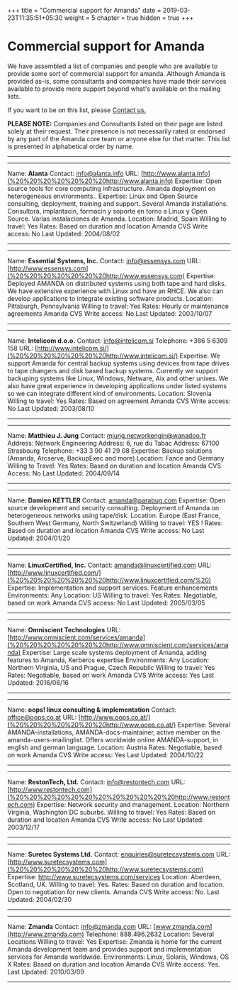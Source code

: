 +++
title = "Commercial support for Amanda"
date = 2019-03-23T11:35:51+05:30
weight = 5
chapter = true
hidden = true
+++


# Commercial support for Amanda

We have assembled a list of companies and people who are available to
provide some sort of commercial support for amanda. Although Amanda is
provided as-is, some consultants and companies have made their services
available to provide more support beyond what's available on the mailing
lists.

If you want to be on this list, please [Contact
us.](mailto:webmaster@amanda.org)

**PLEASE NOTE:** Companies and Consultants listed on their page are
listed solely at their request. Their presence is not necessarily rated
or endorsed by any part of the Amanda core team or anyone else for that
matter. This list is presented in alphabetical order by name.

* * * * *

  -------------------------- ---------------------------------------------------------------------------------------------------------------------------------------------------------------------------------------------------------------
  Name:                      **Alanta**
  Contact:                   [info@alanta.info](mailto:%20%20%20%20info@alanta.info)
  URL:                       [http://www.alanta.info](%20%20%20%20%20%20%20http://www.alanta.info)
  Expertise:                 Open source tools for core computing infrastructure. Amanda deployment on heterogeneous environments..
  Expertise:                 Linux and Open Source consulting, deployment, training and support. Several Amanda installations. Consultora, implantacin, formacin y soporte en torno a Linux y Open Source. Varias instalaciones de Amanda.
  Location:                  Madrid, Spain
  Willing to travel:         Yes
  Rates:                     Based on duration and location
  Amanda CVS Write access:   No
  Last Updated:              2004/08/02
  -------------------------- ---------------------------------------------------------------------------------------------------------------------------------------------------------------------------------------------------------------

  -------------------------- ------------------------------------------------------------------------------------------------------------------------------------------------------------------------------------------------------------
  Name:                      **Essential Systems, Inc.**
  Contact:                   [info@essensys.com](mailto:%20%20%20%20info@essensys.com)
  URL:                       [http://www.essensys.com](%20%20%20%20%20%20%20http://www.essensys.com)
  Expertise:                 Deployed AMANDA on distributed systems using both tape and hard disks. We have extensive experience with Linux and have an RHCE. We also can develop applications to integrate existing software products.
  Location:                  Pittsburgh, Pennsylvania
  Willing to travel:         Yes
  Rates:                     Hourly or maintenance agreements
  Amanda CVS Write access:   No
  Last Updated:              2003/10/07
  -------------------------- ------------------------------------------------------------------------------------------------------------------------------------------------------------------------------------------------------------

  -------------------------- ----------------------------------------------------------------------------------------------------------------------------------------------------------------------------------------------------------------------------------------------------------------------------------------------------------------------------------------------------------
  Name:                      **Intelicom d.o.o.**
  Contact:                   [info@intelicom.si](mailto:%20%20%20%20info@intelicom.si)
  Telephone:                 +386 5 6309 158
  URL:                       [http://www.intelicom.si/](%20%20%20%20%20%20%20http://www.intelicom.si/)
  Expertise:                 We support Amanda for central backup systems using devices from tape drives to tape changers and disk based backup systems. Currently we support backuping systems like Linux, Windows, Netware, Aix and other unixes. We also have great experience in developing applications under listed systems so we can integrate different kind of environments.
  Location:                  Slovenia
  Willing to travel:         Yes
  Rates:                     Based on agreement
  Amanda CVS Write access:   No
  Last Updated:              2003/08/10
  -------------------------- ----------------------------------------------------------------------------------------------------------------------------------------------------------------------------------------------------------------------------------------------------------------------------------------------------------------------------------------------------------

  -------------------- -----------------------------------------------------------------------------------
  Name:                **Matthieu J. Jung**
  Contact:             [mjung.networkengin@wanadoo.fr](mailto:%20%20%20%20mjung.networkengin@wanadoo.fr)
  Address:             Network Engineering
  Address:             6, rue du Tabac
  Address:             67100 Strasbourg
  Telephone:           +33 3 90 41 29 08
  Expertise:           Backup solutions (Amanda, Arcserve, BackupExec and more)
  Location:            Fance and Germany
  Willing to Travel:   Yes
  Rates:               Based on duration and location
  Amanda CVS Access:   No
  Last Updated:        2004/09/14
  -------------------- -----------------------------------------------------------------------------------

  -------------------------- ------------------------------------------------------------------------------------------------------------------
  Name:                      **Damien KETTLER**
  Contact:                   [amanda@parabug.com](mailto:%20amanda@parabug.com)
  Expertise:                 Open source development and security consulting. Deployment of Amanda on heterogeneous networks using tape/disk.
  Location:                  Europe (East France, Southern West Germany, North Switzerland)
  Willing to travel:         YES !
  Rates:                     Based on duration and location
  Amanda CVS Write access:   No
  Last Updated:              2004/01/20
  -------------------------- ------------------------------------------------------------------------------------------------------------------

  -------------------- ------------------------------------------------------------------------------------------
  Name:                **LinuxCertified, Inc.**
  Contact:             [amanda@linuxcertified.com](mailto:%20%20%20%20%20%20%20%20amanda@linuxcertified.com%20)
  URL:                 [http://www.linuxcertified.com/](%20%20%20%20%20%20%20http://www.linuxcertified.com/%20)
  Expertise:           Implementation and support services. Feature enhancements
  Environments:        Any
  Location:            US
  Willing to travel:   Yes
  Rates:               Negotiable, based on work
  Amanda CVS access:   No
  Last Updated:        2005/03/05
  -------------------- ------------------------------------------------------------------------------------------

  -------------------------- -------------------------------------------------------------------------------------------------------------
  Name:                      **Omniscient Technologies**
  URL:                       [http://www.omniscient.com/services/amanda](%20%20%20%20%20%20%20http://www.omniscient.com/services/amanda)
  Expertise:                 Large scale systems deployment of Amanda, adding features to Amanda, Kerberos expertise
  Environments:              Any
  Location:                  Northern Virginia, US and Prague, Czech Republic
  Willing to travel:         Yes
  Rates:                     Negotiable, based on work
  Amanda CVS Write access:   Yes
  Last Updated:              2016/06/16
  -------------------------- -------------------------------------------------------------------------------------------------------------

  -------------------------- ------------------------------------------------------------------------------------------------------------------------------------------------------------------------------
  Name:                      **oops! linux consulting & implementation**
  Contact:                   [office@oops.co.at](mailto:%20%20%20%20office@oops.co.at)
  URL:                       [http://www.oops.co.at/](%20%20%20%20%20%20%20http://www.oops.co.at/)
  Expertise:                 Several AMANDA-installations, AMANDA-docs-maintainer, active member on the amanda-users-mailinglist. Offers worldwide online AMANDA-support, in english and german language.
  Location:                  Austria
  Rates:                     Negotiable, based on work
  Amanda CVS Write access:   Yes
  Last Updated:              2004/10/22
  -------------------------- ------------------------------------------------------------------------------------------------------------------------------------------------------------------------------

  -------------------------- --------------------------------------------------------------------------------------------
  Name:                      **RestonTech, Ltd.**
  Contact:                   [info@restontech.com](mailto:%20%20%20%20%20%20%20%20info@restontech.com)
  URL:                       [http://www.restontech.com](%20%20%20%20%20%20%20%20%20%20%20%20http://www.restontech.com)
  Expertise:                 Network security and management.
  Location:                  Northern Virginia, Washington DC suburbs.
  Willing to travel:         Yes
  Rates:                     Based on duration and location
  Amanda CVS Write access:   No
  Last Updated:              2003/12/17
  -------------------------- --------------------------------------------------------------------------------------------

  -------------------------- -------------------------------------------------------------------------------------
  Name:                      **Suretec Systems Ltd.**
  Contact:                   [enquiries@suretecsystems.com](mailto:%20%20%20%20enquiries@suretecsystems.com)
  URL:                       [http://www.suretecsystems.com](%20%20%20%20%20%20%20http://www.suretecsystems.com)
  Expertise:                 http://www.suretecsystems.com/services
  Location:                  Aberdeen, Scotland, UK.
  Willing to travel:         Yes.
  Rates:                     Based on duration and location. Open to negotiation for new clients.
  Amanda CVS Write access:   No.
  Last Updated:              2004/02/30
  -------------------------- -------------------------------------------------------------------------------------

  -------------------------- -------------------------------------------------------------------------------------------------------------------------------
  Name:                      **Zmanda**
  Contact:                   [info@zmanda.com](mailto:info@zmanda.com)
  URL:                       [www.zmanda.com](http://www.zmanda.com)
  Telephone:                 888.496.2632
  Location:                  Several Locations
  Willing to travel:         Yes
  Expertise:                 Zmanda is home for the current Amanda development team and provides support and implementation services for Amanda worldwide.
  Environments:              Linux, Solaris, Windows, OS X
  Rates:                     Based on duration and location
  Amanda CVS Write access:   Yes.
  Last Updated:              2010/03/09
  -------------------------- -------------------------------------------------------------------------------------------------------------------------------


